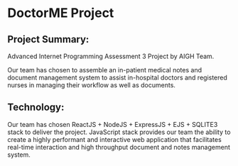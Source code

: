 # DoctorME Project 

## Project Summary:

Advanced Internet Programming Assessment 3 Project by AIGH Team.

Our team has chosen to assemble an in-patient medical notes and document management system to assist in-hospital doctors and registered nurses in managing their workflow as well as documents.

## Technology:

Our team has chosen ReactJS + NodeJS + ExpressJS + EJS + SQLITE3 stack to deliver the project. JavaScript stack provides our team the ability to create a highly performant and interactive web application that facilitates real-time interaction and high throughput document and notes management system.

